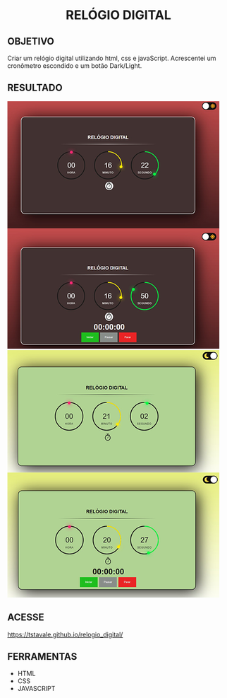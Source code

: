 <h1 align="center"> RELÓGIO DIGITAL</h1>

<h2>OBJETIVO</h2>

Criar um relógio digital utilizando html, css e javaScript. Acrescentei um cronômetro escondido e um botão Dark/Light.

<h2> RESULTADO</h2>

<img src="./img/relógio1.png">
<img src="./img/relógio2.png">

<h2>ACESSE</h2>

https://tstavale.github.io/relogio_digital/

<h2>FERRAMENTAS</h2>

<ul>
  <li>HTML</li>

  <li>CSS</li>

  <li>JAVASCRIPT</li>
</ul>
